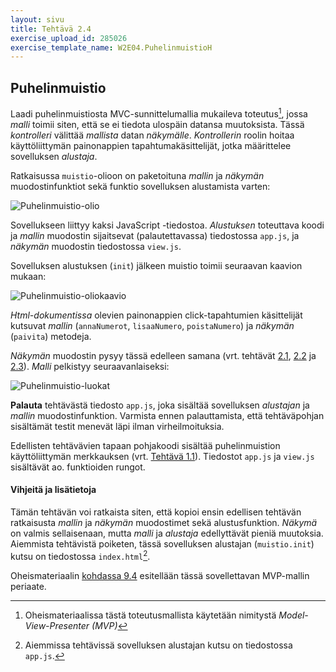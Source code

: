 ```yaml
---
layout: sivu
title: Tehtävä 2.4
exercise_upload_id: 285026
exercise_template_name: W2E04.PuhelinmuistioH
---
```


## Puhelinmuistio

Laadi puhelinmuistiosta MVC-sunnittelumallia mukaileva toteutus[^1], jossa *malli* toimii  siten, että se ei tiedota ulospäin datansa muutoksista. Tässä *kontrolleri* välittää  *mallista* datan *näkymälle*. *Kontrollerin* roolin hoitaa käyttöliittymän painonappien tapahtumakäsittelijät, jotka määrittelee sovelluksen *alustaja*.

Ratkaisussa `muistio`-olioon on paketoituna *mallin* ja *näkymän*  muodostinfunktiot sekä funktio sovelluksen alustamista varten:

[^1]: Oheismateriaalissa tästä toteutusmallista käytetään nimitystä *Model-View-Presenter (MVP)* 

![Puhelinmuistio-olio](../img/muistio_olio_22.png "Puhelinmuistio-olio")

Sovellukseen liittyy kaksi JavaScript -tiedostoa. *Alustuksen* toteuttava koodi ja *mallin* muodostin sijaitsevat (palautettavassa) tiedostossa `app.js`, ja *näkymän* muodostin tiedostossa `view.js`.

 Sovelluksen alustuksen (`init`) jälkeen muistio toimii seuraavan kaavion mukaan: 

![Puhelinmuistio-oliokaavio](../img/olio_kaavio_24.png "Puhelinmuistio-oliokaavio")

*Html-dokumentissa* olevien painonappien click-tapahtumien käsittelijät kutsuvat *mallin* (`annaNumerot`, `lisaaNumero`, `poistaNumero`) ja *näkymän*  (`paivita`) metodeja. 

*Näkymän* muodostin pysyy tässä edelleen samana (vrt. tehtävät [2.1](../tehtava21),  [2.2](../tehtava22) ja [2.3](../tehtava23)). *Malli* pelkistyy seuraavanlaiseksi:

![Puhelinmuistio-luokat](../img/muistio_luokat_24.png "Puhelinmuistio-luokat")

**Palauta** tehtävästä tiedosto `app.js`, joka sisältää sovelluksen *alustajan* ja *mallin* muodostinfunktion. Varmista ennen palauttamista, että tehtäväpohjan sisältämät testit menevät läpi ilman virheilmoituksia.

Edellisten tehtävävien tapaan pohjakoodi sisältää puhelinmuistion  käyttöliittymän merkkauksen (vrt. [Tehtävä 1.1](../../osa1/tehtava11)). Tiedostot `app.js` ja `view.js` sisältävät ao. funktioiden rungot. 

#### Vihjeitä ja lisätietoja

Tämän tehtävän voi ratkaista siten, että kopioi ensin edellisen tehtävän ratkaisusta  *mallin* ja *näkymän* muodostimet sekä alustusfunktion. *Näkymä* on valmis sellaisenaan, mutta *malli* ja *alustaja* edellyttävät pieniä muutoksia. Aiemmista tehtävistä poiketen, tässä sovelluksen alustajan (`muistio.init`) kutsu on tiedostossa `index.html`[^2]. 

[^2]: Aiemmissa tehtävissä sovelluksen alustajan kutsu on tiedostossa `app.js`.

Oheismateriaalin [kohdassa 9.4]({{site.baseurl}}/weso/#9.4-MVC,-MVP,-MVVM,-...) esitellään tässä sovellettavan MVP-mallin periaate.

